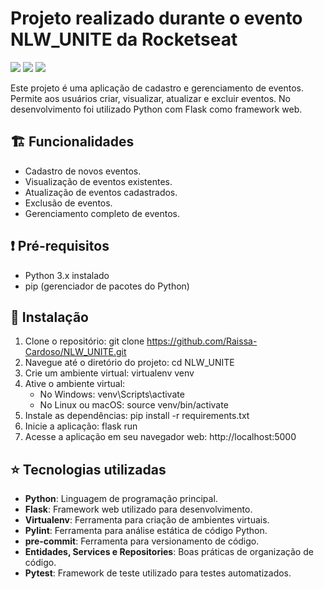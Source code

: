 # Projeto realizado durante o evento NLW_UNITE da Rocketseat
<p>
    <img src="http://img.shields.io/static/v1?label=LICENSE&message=MIT&color=green"/>
    <img src="http://img.shields.io/static/v1?label=VERSION&message=2.0&color=blue"/>
    <img src="http://img.shields.io/static/v1?label=STATUS&message=DEPLOY&color=orange"/>
</p>

Este projeto é uma aplicação de cadastro e gerenciamento de eventos. Permite aos usuários criar, visualizar, atualizar e excluir eventos. No desenvolvimento foi  utilizado Python com Flask como framework web.

## :building_construction: Funcionalidades

- Cadastro de novos eventos.
- Visualização de eventos existentes.
- Atualização de eventos cadastrados.
- Exclusão de eventos.
- Gerenciamento completo de eventos.

## :exclamation: Pré-requisitos

- Python 3.x instalado
- pip (gerenciador de pacotes do Python)

## :hammer: Instalação

1. Clone o repositório: git clone https://github.com/Raissa-Cardoso/NLW_UNITE.git
2. Navegue até o diretório do projeto: cd NLW_UNITE
3. Crie um ambiente virtual: virtualenv venv
4. Ative o ambiente virtual:
    - No Windows: venv\Scripts\activate
    - No Linux ou macOS: source venv/bin/activate
5. Instale as dependências: pip install -r requirements.txt 
5. Inicie a aplicação: flask run
6. Acesse a aplicação em seu navegador web: http://localhost:5000

## :star: Tecnologias utilizadas

- **Python**: Linguagem de programação principal.
- **Flask**: Framework web utilizado para desenvolvimento.
- **Virtualenv**: Ferramenta para criação de ambientes virtuais.
- **Pylint**: Ferramenta para análise estática de código Python.
- **pre-commit**: Ferramenta para versionamento de código.
- **Entidades, Services e Repositories**: Boas práticas de organização de código.
- **Pytest**: Framework de teste utilizado para testes automatizados.
